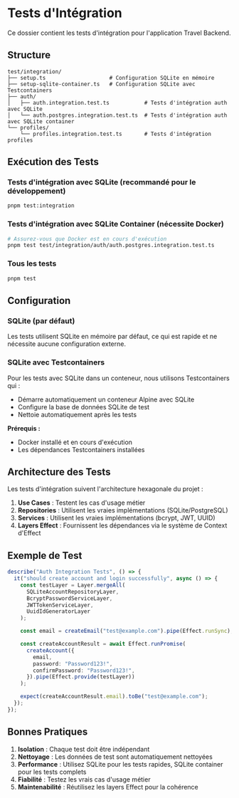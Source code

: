 # Tests d'Intégration

Ce dossier contient les tests d'intégration pour l'application Travel Backend.

## Structure

```
test/integration/
├── setup.ts                    # Configuration SQLite en mémoire
├── setup-sqlite-container.ts   # Configuration SQLite avec Testcontainers
├── auth/
│   ├── auth.integration.test.ts           # Tests d'intégration auth avec SQLite
│   └── auth.postgres.integration.test.ts  # Tests d'intégration auth avec SQLite container
└── profiles/
    └── profiles.integration.test.ts       # Tests d'intégration profiles
```

## Exécution des Tests

### Tests d'intégration avec SQLite (recommandé pour le développement)

```bash
pnpm test:integration
```

### Tests d'intégration avec SQLite Container (nécessite Docker)

```bash
# Assurez-vous que Docker est en cours d'exécution
pnpm test test/integration/auth/auth.postgres.integration.test.ts
```

### Tous les tests

```bash
pnpm test
```

## Configuration

### SQLite (par défaut)

Les tests utilisent SQLite en mémoire par défaut, ce qui est rapide et ne nécessite aucune configuration externe.

### SQLite avec Testcontainers

Pour les tests avec SQLite dans un conteneur, nous utilisons Testcontainers qui :

- Démarre automatiquement un conteneur Alpine avec SQLite
- Configure la base de données SQLite de test
- Nettoie automatiquement après les tests

**Prérequis :**

- Docker installé et en cours d'exécution
- Les dépendances Testcontainers installées

## Architecture des Tests

Les tests d'intégration suivent l'architecture hexagonale du projet :

1. **Use Cases** : Testent les cas d'usage métier
2. **Repositories** : Utilisent les vraies implémentations (SQLite/PostgreSQL)
3. **Services** : Utilisent les vraies implémentations (bcrypt, JWT, UUID)
4. **Layers Effect** : Fournissent les dépendances via le système de Context d'Effect

## Exemple de Test

```typescript
describe("Auth Integration Tests", () => {
  it("should create account and login successfully", async () => {
    const testLayer = Layer.mergeAll(
      SQLiteAccountRepositoryLayer,
      BcryptPasswordServiceLayer,
      JWTTokenServiceLayer,
      UuidIdGeneratorLayer
    );

    const email = createEmail("test@example.com").pipe(Effect.runSync);

    const createAccountResult = await Effect.runPromise(
      createAccount({
        email,
        password: "Password123!",
        confirmPassword: "Password123!",
      }).pipe(Effect.provide(testLayer))
    );

    expect(createAccountResult.email).toBe("test@example.com");
  });
});
```

## Bonnes Pratiques

1. **Isolation** : Chaque test doit être indépendant
2. **Nettoyage** : Les données de test sont automatiquement nettoyées
3. **Performance** : Utilisez SQLite pour les tests rapides, SQLite container pour les tests complets
4. **Fiabilité** : Testez les vrais cas d'usage métier
5. **Maintenabilité** : Réutilisez les layers Effect pour la cohérence
